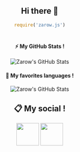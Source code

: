 <div align="center">

## Hi there 👋
```js
require('zarow.js')
```
#

#### ⚡ My GitHub Stats !
![Zarow's GitHub Stats](https://github-readme-stats.vercel.app/api?username=Zarow-01&show_icons=true&theme=dark)

#### 🦈 My favorites languages !
![Zarow's GitHub Stats](https://github-readme-stats.vercel.app/api/top-langs/?username=Zarow-01&layout=compact&theme=dark)

#### 

## 📋 My social !

<a href="https://discord.com/users/372771862960275456"><img src="https://i.imgur.com/7GB2pPW.png" height="60px"></a>
<a href="https://github.com/Zarow-01"><img src="https://i.imgur.com/Jf9shUY.png" height="60px"></a>
</div>
